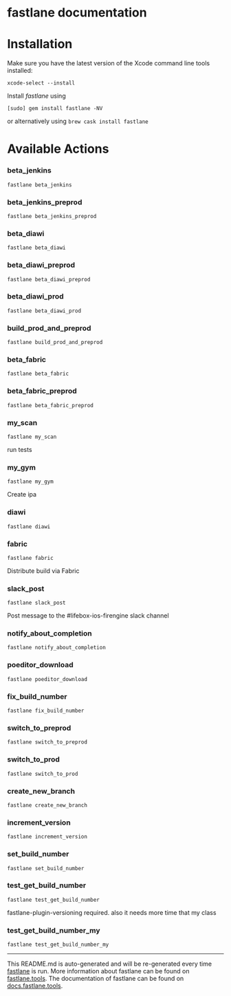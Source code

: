 fastlane documentation
================
# Installation

Make sure you have the latest version of the Xcode command line tools installed:

```
xcode-select --install
```

Install _fastlane_ using
```
[sudo] gem install fastlane -NV
```
or alternatively using `brew cask install fastlane`

# Available Actions
### beta_jenkins
```
fastlane beta_jenkins
```

### beta_jenkins_preprod
```
fastlane beta_jenkins_preprod
```

### beta_diawi
```
fastlane beta_diawi
```

### beta_diawi_preprod
```
fastlane beta_diawi_preprod
```

### beta_diawi_prod
```
fastlane beta_diawi_prod
```

### build_prod_and_preprod
```
fastlane build_prod_and_preprod
```

### beta_fabric
```
fastlane beta_fabric
```

### beta_fabric_preprod
```
fastlane beta_fabric_preprod
```

### my_scan
```
fastlane my_scan
```
run tests
### my_gym
```
fastlane my_gym
```
Create ipa
### diawi
```
fastlane diawi
```

### fabric
```
fastlane fabric
```
Distribute build via Fabric
### slack_post
```
fastlane slack_post
```
Post message to the #lifebox-ios-firengine slack channel
### notify_about_completion
```
fastlane notify_about_completion
```

### poeditor_download
```
fastlane poeditor_download
```

### fix_build_number
```
fastlane fix_build_number
```

### switch_to_preprod
```
fastlane switch_to_preprod
```

### switch_to_prod
```
fastlane switch_to_prod
```

### create_new_branch
```
fastlane create_new_branch
```

### increment_version
```
fastlane increment_version
```

### set_build_number
```
fastlane set_build_number
```

### test_get_build_number
```
fastlane test_get_build_number
```
fastlane-plugin-versioning required. also it needs more time that my class
### test_get_build_number_my
```
fastlane test_get_build_number_my
```


----

This README.md is auto-generated and will be re-generated every time [fastlane](https://fastlane.tools) is run.
More information about fastlane can be found on [fastlane.tools](https://fastlane.tools).
The documentation of fastlane can be found on [docs.fastlane.tools](https://docs.fastlane.tools).
